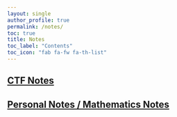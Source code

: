 ```yaml
---
layout: single
author_profile: true
permalink: /notes/
toc: true
title: Notes
toc_label: "Contents"
toc_icon: "fab fa-fw fa-th-list"
---
```


## [CTF Notes](/notes/ctf)

## [Personal Notes / Mathematics Notes](https://github.com/71xn/notes)